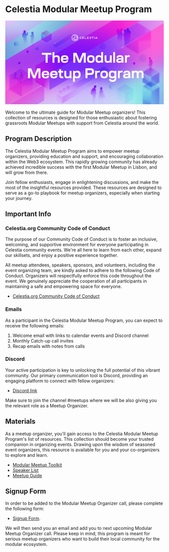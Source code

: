 # Celestia Modular Meetup Program

![Modular Meetup Banner](/img/Celestia_Modular_meetup2.jpg)

Welcome to the ultimate guide for Modular Meetup organizers!
This collection of resources is designed for those enthusiastic
about fostering grassroots Modular Meetups with support from
Celestia around the world.

## Program Description

The Celestia Modular Meetup Program aims to empower meetup
organizers, providing education and support, and encouraging
collaboration within the Web3 ecosystem. This rapidly growing
community has already achieved incredible success with the
first Modular Meetup in Lisbon, and will grow from there.

Join fellow enthusiasts, engage in enlightening discussions,
and make the most of the insightful resources provided. These
resources are designed to serve as a go-to playbook for meetup
organizers, especially when starting your journey.

## Important Info

### Celestia.org Community Code of Conduct

The purpose of our Community Code of Conduct is to foster an
inclusive, welcoming, and supportive environment for everyone
participating in Celestia community events. We're all here to
learn from each other, expand our skillsets, and enjoy a positive
experience together.

All meetup attendees, speakers, sponsors, and volunteers, including
the event organizing team, are kindly asked to adhere to the following
Code of Conduct. Organizers will respectfully enforce this code
throughout the event. We genuinely appreciate the cooperation of all
participants in maintaining a safe and empowering space for everyone.

* [Celestia.org Community Code of Conduct](https://docs.celestia.org/community/coc/)

### Emails

As a participant in the Celestia Modular Meetup Program, you
can expect to receive the following emails:

1. Welcome email with links to calendar events and Discord channel
2. Monthly Catch-up call invites
3. Recap emails with notes from calls

### Discord

Your active participation is key to unlocking the full potential
of this vibrant community. Our primary communication tool is Discord,
providing an engaging platform to connect with fellow organizers:

* [Discord link](https://discord.com/invite/je7UVpDuDu)

Make sure to join the channel #meetups where we will be also giving
you the relevant role as a Meetup Organizer.

## Materials

As a meetup organizer, you'll gain access to the Celestia Modular Meetup
Program's list of resources. This collection should become your trusted
companion in organizing events. Drawing upon the wisdom of seasoned event
organizers, this resource is available for you and your co-organizers
to explore and learn.

* [Modular Meetup Toolkit](./modular-meetup-toolkit.md)
* [Speaker List](./speaker-list.md)
* [Meetup Guide](./modular-meetup-guide.md)

## Signup Form

In order to be added to the Modular Meetup Organizer call, please
complete the following form:

* [Signup Form](https://celestia-intake.typeform.com/to/zNI5W4uI).

We will then send you an email and add you to next upcoming Modular
Meetup Organizer call. Please keep in mind, this program is meant
for serious meetup organizers who want to build their local community
for the modular ecosystem.
